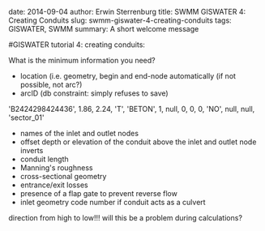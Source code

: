date: 2014-09-04
author: Erwin Sterrenburg
title: SWMM GISWATER 4: Creating Conduits
slug: swmm-giswater-4-creating-conduits
tags: GISWATER, SWMM
summary: A short welcome message

#GISWATER tutorial 4: creating conduits:

What is the minimum information you need?

- location (i.e. geometry, begin and end-node automatically (if not possible, not arc?)
- arcID (db constraint: simply refuses to save)

'B2424298424436', 1.86, 2.24, 'T', 'BETON', 1, null, 0, 0, 0, 'NO', null, null, 'sector_01'

- names of the inlet and outlet nodes
- offset depth or elevation of the conduit above the inlet and outlet node inverts
- conduit length
- Manning's roughness
- cross-sectional geometry
- entrance/exit losses
- presence of a flap gate to prevent reverse flow
- inlet geometry code number if conduit acts as a culvert

direction from high to low!!! will this be a problem during calculations?
